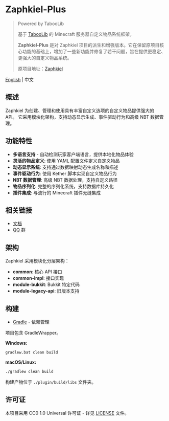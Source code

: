 # Zaphkiel-Plus

> Powered by TabooLib
>
> 基于 [TabooLib](https://github.com/TabooLib) 的 Minecraft 服务器自定义物品系统框架。
>
> **Zaphkiel-Plus** 是对 Zaphkiel 项目的派生和增强版本。它在保留原项目核心功能的基础上，增加了一些新功能并修复了若干问题，旨在提供更稳定、更强大的自定义物品系统。
>
> 原项目地址：[Zaphkiel](https://github.com/TabooLib/zaphkiel)

[English](README.md) | 中文

## 概述

Zaphkiel 为创建、管理和使用具有丰富自定义选项的自定义物品提供强大的 API。
它采用模块化架构，支持动态显示生成、事件驱动行为和高级 NBT 数据管理。

## 功能特性

- **多语言支持** - 自动检测玩家客户端语言，提供本地化物品体验
- **灵活的物品定义**: 使用 YAML 配置文件定义自定义物品
- **动态显示系统**: 支持通过数据映射动态生成名称和描述
- **事件驱动行为**: 使用 Kether 脚本实现自定义物品行为
- **NBT 数据管理**: 高级 NBT 数据处理，支持自定义路径
- **物品序列化**: 完整的序列化系统，支持数据库持久化
- **插件集成**: 与流行的 Minecraft 插件无缝集成

## 相关链接

- [文档](https://iplugin.hiusers.com/docs/zaphkiel-plus)
- [QQ 群](https://qm.qq.com/q/KqPuII5j2w)

## 架构

Zaphkiel 采用模块化分层架构：

- **common**: 核心 API 接口
- **common-impl**: 接口实现
- **module-bukkit**: Bukkit 特定代码
- **module-legacy-api**: 旧版本支持

## 构建

* [Gradle](https://gradle.org/) - 依赖管理

项目包含 GradleWrapper。

**Windows:**

```bash
gradlew.bat clean build
```

**macOS/Linux:**

```bash
./gradlew clean build
```

构建产物位于 `./plugin/build/libs` 文件夹。

## 许可证

本项目采用 CC0 1.0 Universal 许可证 - 详见 [LICENSE](https://www.google.com/search?q=LICENSE) 文件。